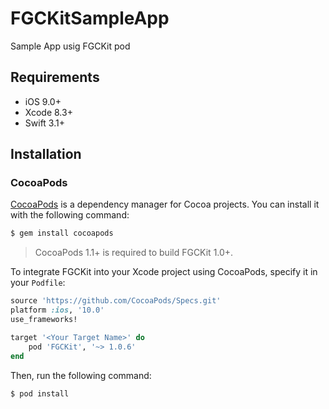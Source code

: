 # FGCKitSampleApp
Sample App usig FGCKit pod


## Requirements

- iOS 9.0+
- Xcode 8.3+
- Swift 3.1+

## Installation

### CocoaPods

[CocoaPods](http://cocoapods.org) is a dependency manager for Cocoa projects. You can install it with the following command:

```bash
$ gem install cocoapods
```

> CocoaPods 1.1+ is required to build FGCKit 1.0+.

To integrate FGCKit into your Xcode project using CocoaPods, specify it in your `Podfile`:

```ruby
source 'https://github.com/CocoaPods/Specs.git'
platform :ios, '10.0'
use_frameworks!

target '<Your Target Name>' do
    pod 'FGCKit', '~> 1.0.6'
end
```

Then, run the following command:

```bash
$ pod install
```
